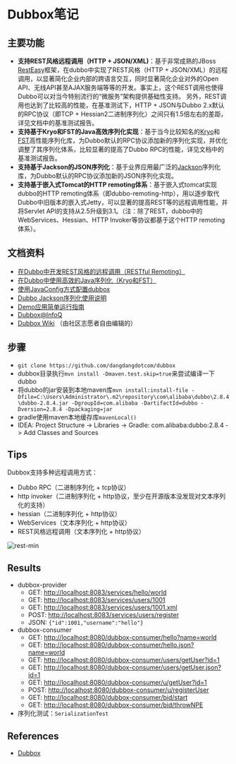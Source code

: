 # Dubbox笔记

## 主要功能
* **支持REST风格远程调用（HTTP + JSON/XML)**：基于非常成熟的JBoss [RestEasy](http://resteasy.jboss.org/)框架，在dubbo中实现了REST风格（HTTP + JSON/XML）的远程调用，以显著简化企业内部的跨语言交互，同时显著简化企业对外的Open API、无线API甚至AJAX服务端等等的开发。事实上，这个REST调用也使得Dubbo可以对当今特别流行的“微服务”架构提供基础性支持。 另外，REST调用也达到了比较高的性能，在基准测试下，HTTP + JSON与Dubbo 2.x默认的RPC协议（即TCP + Hessian2二进制序列化）之间只有1.5倍左右的差距，详见文档中的基准测试报告。
* **支持基于Kryo和FST的Java高效序列化实现**：基于当今比较知名的[Kryo](https://github.com/EsotericSoftware/kryo)和[FST](https://github.com/RuedigerMoeller/fast-serialization)高性能序列化库，为Dubbo默认的RPC协议添加新的序列化实现，并优化调整了其序列化体系，比较显著的提高了Dubbo RPC的性能，详见文档中的基准测试报告。
* **支持基于Jackson的JSON序列化**：基于业界应用最广泛的[Jackson](http://jackson.codehaus.org/)序列化库，为Dubbo默认的RPC协议添加新的JSON序列化实现。
* **支持基于嵌入式Tomcat的HTTP remoting体系**：基于嵌入式tomcat实现dubbo的HTTP remoting体系（即dubbo-remoting-http），用以逐步取代Dubbo中旧版本的嵌入式Jetty，可以显著的提高REST等的远程调用性能，并将Servlet API的支持从2.5升级到3.1。（注：除了REST，dubbo中的WebServices、Hessian、HTTP Invoker等协议都基于这个HTTP remoting体系）。

## 文档资料
* [在Dubbo中开发REST风格的远程调用（RESTful Remoting）](https://dangdangdotcom.github.io/dubbox/rest.html)
* [在Dubbo中使用高效的Java序列化（Kryo和FST）](https://dangdangdotcom.github.io/dubbox/serialization.html)
* [使用JavaConfig方式配置dubbox](https://dangdangdotcom.github.io/dubbox/java-config.html)
* [Dubbo Jackson序列化使用说明](https://dangdangdotcom.github.io/dubbox/jackson.html)
* [Demo应用简单运行指南](https://dangdangdotcom.github.io/dubbox/demo.html)
* [Dubbox@InfoQ](http://www.infoq.com/cn/news/2014/10/dubbox-open-source)
* [Dubbox Wiki](https://github.com/dangdangdotcom/dubbox/wiki) （由社区志愿者自由编辑的）

## 步骤
- `git clone https://github.com/dangdangdotcom/dubbox`
- dubbox目录执行`mvn install -Dmaven.test.skip=true`来尝试编译一下dubbo
- 将dubbo的jar安装到本地maven库`mvn install:install-file -Dfile=C:\Users\Administrator\.m2\repository\com\alibaba\dubbo\2.8.4\dubbo-2.8.4.jar -DgroupId=com.alibaba -DartifactId=dubbo -Dversion=2.8.4 -Dpackaging=jar`
- gradle使用maven本地缓存库`mavenLocal()`
- IDEA: Project Structure -> Libraries -> Gradle: com.alibaba:dubbo:2.8.4 -> Add Classes and Sources

## Tips
Dubbox支持多种远程调用方式：
- Dubbo RPC（二进制序列化 + tcp协议）
- http invoker（二进制序列化 + http协议，至少在开源版本没发现对文本序列化的支持）
- hessian（二进制序列化 + http协议）
- WebServices（文本序列化 + http协议）
- REST风格远程调用（文本序列化 + http协议）

![rest-min](https://www.wailian.work/images/2018/12/09/rest-min.jpg)

## Results
- dubbox-provider
    - GET: [http://localhost:8083/services/hello/world](http://localhost:8083/services/hello/world)
    - GET: [http://localhost:8083/services/users/1001](http://localhost:8083/services/users/1001)
    - GET: [http://localhost:8083/services/users/1001.xml](http://localhost:8083/services/users/1001.xml)
    - POST: [http://localhost:8083/services/users/register](http://localhost:8083/services/users/register)
    - JSON: `{"id":1001,"username":"hello"}`
- dubbox-consumer
    - GET: [http://localhost:8080/dubbox-consumer/hello?name=world](http://localhost:8080/dubbox-consumer/hello?name=world)
    - GET: [http://localhost:8080/dubbox-consumer/hello.json?name=world](http://localhost:8080/dubbox-consumer/hello.json?name=world)
    - GET: [http://localhost:8080/dubbox-consumer/users/getUser?id=1](http://localhost:8080/dubbox-consumer/users/getUser?id=1)
    - GET: [http://localhost:8080/dubbox-consumer/users/getUser.json?id=1](http://localhost:8080/dubbox-consumer/users/getUser.json?id=1)
    - GET: [http://localhost:8080/dubbox-consumer/u/getUser?id=1](http://localhost:8080/dubbox-consumer/u/getUser?id=1)
    - POST: [http://localhost:8080/dubbox-consumer/u/registerUser](http://localhost:8080/dubbox-consumer/u/registerUser)
    - GET: [http://localhost:8080/dubbox-consumer/bid/start](http://localhost:8080/dubbox-consumer/bid/start)
    - GET: [http://localhost:8080/dubbox-consumer/bid/throwNPE](http://localhost:8080/dubbox-consumer/bid/throwNPE)
- 序列化测试：`SerializationTest`

## References
- [Dubbox](https://github.com/dangdangdotcom/dubbox)